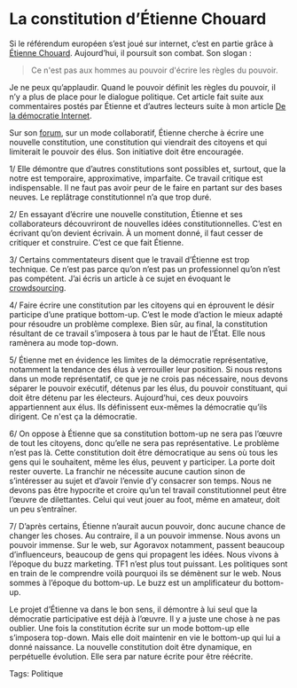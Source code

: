 # La constitution d’Étienne Chouard

Si le référendum européen s’est joué sur internet, c’est en partie grâce à [Étienne Chouard](http://etienne.chouard.free.fr/Europe/index.htm). Aujourd’hui, il poursuit son combat. Son slogan :

> Ce n'est pas aux hommes au pouvoir d'écrire les règles du pouvoir.

Je ne peux qu’applaudir. Quand le pouvoir définit les règles du pouvoir, il n’y a plus de place pour le dialogue politique. Cet article fait suite aux commentaires postés par Étienne et d’autres lecteurs suite à mon article [De la démocratie Internet](http://www.agoravox.fr/article.php3?id_article=11229).

Sur son [forum](http://etienne.chouard.free.fr/forum/), sur un mode collaboratif, Étienne cherche à écrire une nouvelle constitution, une constitution qui viendrait des citoyens et qui limiterait le pouvoir des élus. Son initiative doit être encouragée.

1/ Elle démontre que d’autres constitutions sont possibles et, surtout, que la notre est temporaire, approximative, imparfaite. Ce travail critique est indispensable. Il ne faut pas avoir peur de le faire en partant sur des bases neuves. Le replâtrage constitutionnel n’a que trop duré.

2/ En essayant d’écrire une nouvelle constitution, Étienne et ses collaborateurs découvriront de nouvelles idées constitutionnelles. C’est en écrivant qu’on devient écrivain. À un moment donné, il faut cesser de critiquer et construire. C’est ce que fait Étienne.

3/ Certains commentateurs disent que le travail d’Étienne est trop technique. Ce n’est pas parce qu’on n’est pas un professionnel qu’on n’est pas compétent. J’ai écris un article à ce sujet en évoquant le [crowdsourcing](/2006/07/03/cerveaux-humains-disponibles/).

4/ Faire écrire une constitution par les citoyens qui en éprouvent le désir participe d’une pratique bottom-up. C’est le mode d’action le mieux adapté pour résoudre un problème complexe. Bien sûr, au final, la constitution résultant de ce travail s’imposera à tous par le haut de l’État. Elle nous ramènera au mode top-down.

5/ Étienne met en évidence les limites de la démocratie représentative, notamment la tendance des élus à verrouiller leur position. Si nous restons dans un mode représentatif, ce que je ne crois pas nécessaire, nous devons séparer le pouvoir exécutif, détenus par les élus, du pouvoir constituant, qui doit être détenu par les électeurs. Aujourd’hui, ces deux pouvoirs appartiennent aux élus. Ils définissent eux-mêmes la démocratie qu’ils dirigent. Ce n'est ça la démocratie.

6/ On oppose à Étienne que sa constitution bottom-up ne sera pas l’œuvre de tout les citoyens, donc qu’elle ne sera pas représentative. Le problème n’est pas là. Cette constitution doit être démocratique au sens où tous les gens qui le souhaitent, même les élus, peuvent y participer. La porte doit rester ouverte. La franchir ne nécessite aucune caution sinon de s’intéresser au sujet et d’avoir l’envie d’y consacrer son temps. Nous ne devons pas être hypocrite et croire qu’un tel travail constitutionnel peut être l’œuvre de dilettantes. Celui qui veut jouer au foot, même en amateur, doit un peu s’entraîner.

7/ D’après certains, Étienne n’aurait aucun pouvoir, donc aucune chance de changer les choses. Au contraire, il a un pouvoir immense. Nous avons un pouvoir immense. Sur le web, sur Agoravox notamment, passent beaucoup d’influenceurs, beaucoup de gens qui propagent les idées. Nous vivons à l’époque du buzz marketing. TF1 n’est plus tout puissant. Les politiques sont en train de le comprendre voilà pourquoi ils se démènent sur le web. Nous sommes à l’époque du bottom-up. Le buzz est un amplificateur du bottom-up.

Le projet d’Étienne va dans le bon sens, il démontre à lui seul que la démocratie participative est déjà à l’œuvre. Il y a juste une chose à ne pas oublier. Une fois la constitution écrite sur un mode bottom-up elle s’imposera top-down. Mais elle doit maintenir en vie le bottom-up qui lui a donné naissance. La nouvelle constitution doit être dynamique, en perpétuelle évolution. Elle sera par nature écrite pour être réécrite.

Tags: Politique